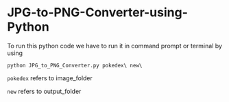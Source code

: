 # JPG-to-PNG-Converter-using-Python

To run this python code we have to run it in command prompt or terminal by using


  `python JPG_to_PNG_Converter.py pokedex\ new\`
  
  
  `pokedex` refers to image_folder
  
  
  `new` refers to output_folder
  
  

